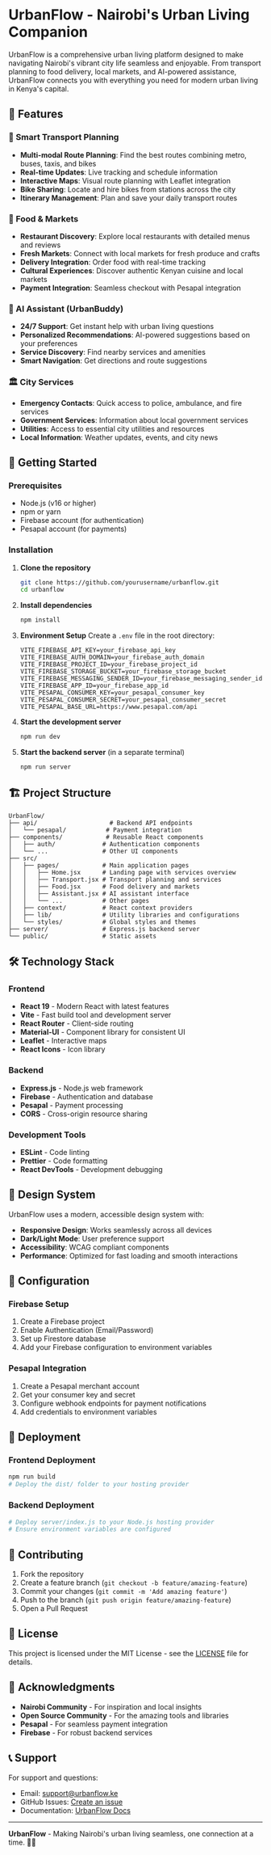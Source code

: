 # UrbanFlow - Nairobi's Urban Living Companion

UrbanFlow is a comprehensive urban living platform designed to make navigating Nairobi's vibrant city life seamless and enjoyable. From transport planning to food delivery, local markets, and AI-powered assistance, UrbanFlow connects you with everything you need for modern urban living in Kenya's capital.

## 🌆 Features

### 🚌 Smart Transport Planning
- **Multi-modal Route Planning**: Find the best routes combining metro, buses, taxis, and bikes
- **Real-time Updates**: Live tracking and schedule information
- **Interactive Maps**: Visual route planning with Leaflet integration
- **Bike Sharing**: Locate and hire bikes from stations across the city
- **Itinerary Management**: Plan and save your daily transport routes

### 🍔 Food & Markets
- **Restaurant Discovery**: Explore local restaurants with detailed menus and reviews
- **Fresh Markets**: Connect with local markets for fresh produce and crafts
- **Delivery Integration**: Order food with real-time tracking
- **Cultural Experiences**: Discover authentic Kenyan cuisine and local markets
- **Payment Integration**: Seamless checkout with Pesapal integration

### 🤖 AI Assistant (UrbanBuddy)
- **24/7 Support**: Get instant help with urban living questions
- **Personalized Recommendations**: AI-powered suggestions based on your preferences
- **Service Discovery**: Find nearby services and amenities
- **Smart Navigation**: Get directions and route suggestions

### 🏛️ City Services
- **Emergency Contacts**: Quick access to police, ambulance, and fire services
- **Government Services**: Information about local government services
- **Utilities**: Access to essential city utilities and resources
- **Local Information**: Weather updates, events, and city news

## 🚀 Getting Started

### Prerequisites
- Node.js (v16 or higher)
- npm or yarn
- Firebase account (for authentication)
- Pesapal account (for payments)

### Installation

1. **Clone the repository**
   ```bash
   git clone https://github.com/yourusername/urbanflow.git
   cd urbanflow
   ```

2. **Install dependencies**
   ```bash
   npm install
   ```

3. **Environment Setup**
   Create a `.env` file in the root directory:
   ```env
   VITE_FIREBASE_API_KEY=your_firebase_api_key
   VITE_FIREBASE_AUTH_DOMAIN=your_firebase_auth_domain
   VITE_FIREBASE_PROJECT_ID=your_firebase_project_id
   VITE_FIREBASE_STORAGE_BUCKET=your_firebase_storage_bucket
   VITE_FIREBASE_MESSAGING_SENDER_ID=your_firebase_messaging_sender_id
   VITE_FIREBASE_APP_ID=your_firebase_app_id
   VITE_PESAPAL_CONSUMER_KEY=your_pesapal_consumer_key
   VITE_PESAPAL_CONSUMER_SECRET=your_pesapal_consumer_secret
   VITE_PESAPAL_BASE_URL=https://www.pesapal.com/api
   ```

4. **Start the development server**
   ```bash
   npm run dev
   ```

5. **Start the backend server** (in a separate terminal)
   ```bash
   npm run server
   ```

## 🏗️ Project Structure

```
UrbanFlow/
├── api/                    # Backend API endpoints
│   └── pesapal/           # Payment integration
├── components/            # Reusable React components
│   ├── auth/             # Authentication components
│   └── ...               # Other UI components
├── src/
│   ├── pages/            # Main application pages
│   │   ├── Home.jsx      # Landing page with services overview
│   │   ├── Transport.jsx # Transport planning and services
│   │   ├── Food.jsx      # Food delivery and markets
│   │   ├── Assistant.jsx # AI assistant interface
│   │   └── ...           # Other pages
│   ├── context/          # React context providers
│   ├── lib/              # Utility libraries and configurations
│   └── styles/           # Global styles and themes
├── server/               # Express.js backend server
└── public/               # Static assets
```

## 🛠️ Technology Stack

### Frontend
- **React 19** - Modern React with latest features
- **Vite** - Fast build tool and development server
- **React Router** - Client-side routing
- **Material-UI** - Component library for consistent UI
- **Leaflet** - Interactive maps
- **React Icons** - Icon library

### Backend
- **Express.js** - Node.js web framework
- **Firebase** - Authentication and database
- **Pesapal** - Payment processing
- **CORS** - Cross-origin resource sharing

### Development Tools
- **ESLint** - Code linting
- **Prettier** - Code formatting
- **React DevTools** - Development debugging

## 🎨 Design System

UrbanFlow uses a modern, accessible design system with:
- **Responsive Design**: Works seamlessly across all devices
- **Dark/Light Mode**: User preference support
- **Accessibility**: WCAG compliant components
- **Performance**: Optimized for fast loading and smooth interactions

## 🔧 Configuration

### Firebase Setup
1. Create a Firebase project
2. Enable Authentication (Email/Password)
3. Set up Firestore database
4. Add your Firebase configuration to environment variables

### Pesapal Integration
1. Create a Pesapal merchant account
2. Get your consumer key and secret
3. Configure webhook endpoints for payment notifications
4. Add credentials to environment variables

## 🚀 Deployment

### Frontend Deployment
```bash
npm run build
# Deploy the dist/ folder to your hosting provider
```

### Backend Deployment
```bash
# Deploy server/index.js to your Node.js hosting provider
# Ensure environment variables are configured
```

## 🤝 Contributing

1. Fork the repository
2. Create a feature branch (`git checkout -b feature/amazing-feature`)
3. Commit your changes (`git commit -m 'Add amazing feature'`)
4. Push to the branch (`git push origin feature/amazing-feature`)
5. Open a Pull Request

## 📝 License

This project is licensed under the MIT License - see the [LICENSE](LICENSE) file for details.

## 🙏 Acknowledgments

- **Nairobi Community** - For inspiration and local insights
- **Open Source Community** - For the amazing tools and libraries
- **Pesapal** - For seamless payment integration
- **Firebase** - For robust backend services

## 📞 Support

For support and questions:
- Email: support@urbanflow.ke
- GitHub Issues: [Create an issue](https://github.com/yourusername/urbanflow/issues)
- Documentation: [UrbanFlow Docs](https://docs.urbanflow.ke)

---

**UrbanFlow** - Making Nairobi's urban living seamless, one connection at a time. 🌆✨
